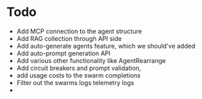 
# Todo
- Add MCP connection to the agent structure
- Add RAG collection through API side
- Add auto-generate agents feature, which we should've added
- Add auto-prompt generation API 
- Add various other functionality like AgentRearrange
- Add circuit breakers and prompt validation, 
- add usage costs to the swarm completions
- Filter out the swarms logs telemetry logs
- 